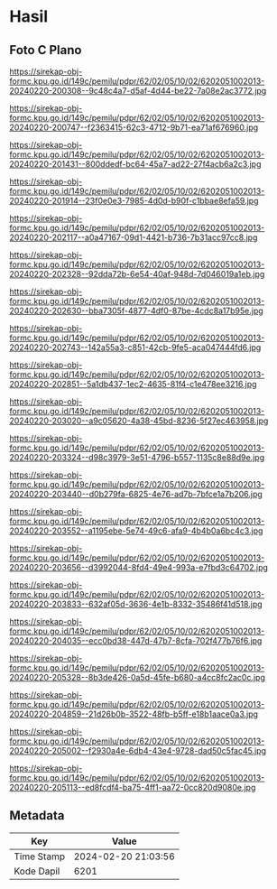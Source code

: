# Hasil

## Foto C Plano

https://sirekap-obj-formc.kpu.go.id/149c/pemilu/pdpr/62/02/05/10/02/6202051002013-20240220-200308--9c48c4a7-d5af-4d44-be22-7a08e2ac3772.jpg

https://sirekap-obj-formc.kpu.go.id/149c/pemilu/pdpr/62/02/05/10/02/6202051002013-20240220-200747--f2363415-62c3-4712-9b71-ea71af676960.jpg

https://sirekap-obj-formc.kpu.go.id/149c/pemilu/pdpr/62/02/05/10/02/6202051002013-20240220-201431--800ddedf-bc64-45a7-ad22-27f4acb6a2c3.jpg

https://sirekap-obj-formc.kpu.go.id/149c/pemilu/pdpr/62/02/05/10/02/6202051002013-20240220-201914--23f0e0e3-7985-4d0d-b90f-c1bbae8efa59.jpg

https://sirekap-obj-formc.kpu.go.id/149c/pemilu/pdpr/62/02/05/10/02/6202051002013-20240220-202117--a0a47167-09d1-4421-b736-7b31acc97cc8.jpg

https://sirekap-obj-formc.kpu.go.id/149c/pemilu/pdpr/62/02/05/10/02/6202051002013-20240220-202328--92dda72b-6e54-40af-948d-7d046019a1eb.jpg

https://sirekap-obj-formc.kpu.go.id/149c/pemilu/pdpr/62/02/05/10/02/6202051002013-20240220-202630--bba7305f-4877-4df0-87be-4cdc8a17b95e.jpg

https://sirekap-obj-formc.kpu.go.id/149c/pemilu/pdpr/62/02/05/10/02/6202051002013-20240220-202743--142a55a3-c851-42cb-9fe5-aca047444fd6.jpg

https://sirekap-obj-formc.kpu.go.id/149c/pemilu/pdpr/62/02/05/10/02/6202051002013-20240220-202851--5a1db437-1ec2-4635-81f4-c1e478ee3216.jpg

https://sirekap-obj-formc.kpu.go.id/149c/pemilu/pdpr/62/02/05/10/02/6202051002013-20240220-203020--a9c05620-4a38-45bd-8236-5f27ec463958.jpg

https://sirekap-obj-formc.kpu.go.id/149c/pemilu/pdpr/62/02/05/10/02/6202051002013-20240220-203324--d98c3979-3e51-4796-b557-1135c8e88d9e.jpg

https://sirekap-obj-formc.kpu.go.id/149c/pemilu/pdpr/62/02/05/10/02/6202051002013-20240220-203440--d0b279fa-6825-4e76-ad7b-7bfce1a7b206.jpg

https://sirekap-obj-formc.kpu.go.id/149c/pemilu/pdpr/62/02/05/10/02/6202051002013-20240220-203552--a1195ebe-5e74-49c6-afa9-4b4b0a6bc4c3.jpg

https://sirekap-obj-formc.kpu.go.id/149c/pemilu/pdpr/62/02/05/10/02/6202051002013-20240220-203656--d3992044-8fd4-49e4-993a-e7fbd3c64702.jpg

https://sirekap-obj-formc.kpu.go.id/149c/pemilu/pdpr/62/02/05/10/02/6202051002013-20240220-203833--632af05d-3636-4e1b-8332-35486f41d518.jpg

https://sirekap-obj-formc.kpu.go.id/149c/pemilu/pdpr/62/02/05/10/02/6202051002013-20240220-204035--ecc0bd38-447d-47b7-8cfa-702f477b76f6.jpg

https://sirekap-obj-formc.kpu.go.id/149c/pemilu/pdpr/62/02/05/10/02/6202051002013-20240220-205328--8b3de426-0a5d-45fe-b680-a4cc8fc2ac0c.jpg

https://sirekap-obj-formc.kpu.go.id/149c/pemilu/pdpr/62/02/05/10/02/6202051002013-20240220-204859--21d26b0b-3522-48fb-b5ff-e18b1aace0a3.jpg

https://sirekap-obj-formc.kpu.go.id/149c/pemilu/pdpr/62/02/05/10/02/6202051002013-20240220-205002--f2930a4e-6db4-43e4-9728-dad50c5fac45.jpg

https://sirekap-obj-formc.kpu.go.id/149c/pemilu/pdpr/62/02/05/10/02/6202051002013-20240220-205113--ed8fcdf4-ba75-4ff1-aa72-0cc820d9080e.jpg


## Metadata

| Key        | Value               |
| ---------- | ------------------- |
| Time Stamp | 2024-02-20 21:03:56 |
| Kode Dapil | 6201                |



